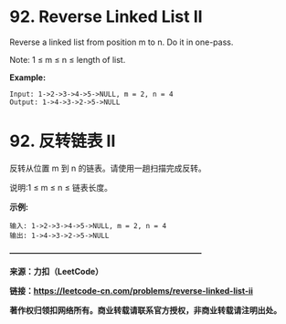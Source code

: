 # 92. Reverse Linked List II

Reverse a linked list from position m to n. Do it in one-pass.

Note: 1 ≤ m ≤ n ≤ length of list.

**Example:**

```
Input: 1->2->3->4->5->NULL, m = 2, n = 4
Output: 1->4->3->2->5->NULL
```

# 92. 反转链表 II

反转从位置 m 到 n 的链表。请使用一趟扫描完成反转。

说明:1 ≤ m ≤ n ≤ 链表长度。

**示例:**

```
输入: 1->2->3->4->5->NULL, m = 2, n = 4
输出: 1->4->3->2->5->NULL
```

**————————————————————————**

**来源：力扣（LeetCode）**

**链接：https://leetcode-cn.com/problems/reverse-linked-list-ii**

**著作权归领扣网络所有。商业转载请联系官方授权，非商业转载请注明出处。**

